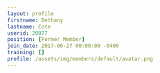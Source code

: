 ```yaml
---
layout: profile
firstname: Bethany
lastname: Cote
userid: 20077
position: [Former Member]
join_date: 2017-06-27 00:00:00 -0400
training: []
profile: /assets/img/members/default/avatar.png
---
```

